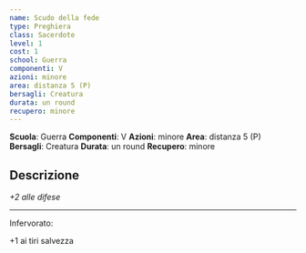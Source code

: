 ```yaml
---
name: Scudo della fede
type: Preghiera
class: Sacerdote
level: 1
cost: 1
school: Guerra
componenti: V
azioni: minore
area: distanza 5 (P)
bersagli: Creatura
durata: un round
recupero: minore
---
```

**Scuola**: Guerra
**Componenti**: V
**Azioni**: minore
**Area**: distanza 5 (P)
**Bersagli**: Creatura
**Durata**: un round
**Recupero**: minore

**Descrizione**
-

*+2 alle difese*

---

Infervorato:

+1 ai tiri salvezza